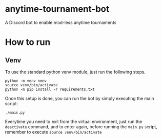 # anytime-tournament-bot

A Discord bot to enable mod-less anytime tournaments

# How to run
## Venv
To use the standard python venv module, just run the following steps.
```
python -m venv venv
source venv/bin/activate
python -m pip install -r requirements.txt
```
Once this setup is done, you can run the bot by simply executing the main script:
```
./main.py
```
Everytime you need to exit from the virtual environment, just run the `deactivate`
command, and to enter again, before running the `main.py` script, remember to execute
`source venv/bin/activate`
